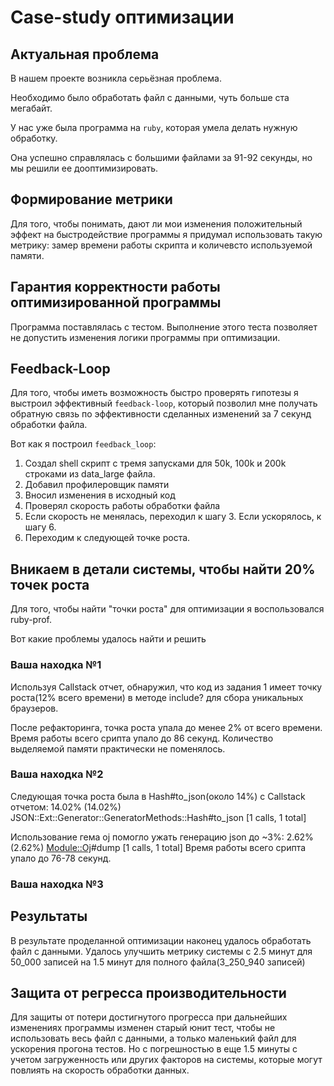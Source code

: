 # Case-study оптимизации

## Актуальная проблема
В нашем проекте возникла серьёзная проблема.

Необходимо было обработать файл с данными, чуть больше ста мегабайт.

У нас уже была программа на `ruby`, которая умела делать нужную обработку.

Она успешно справлялась с большими файлами за 91-92 секунды, но мы решили ее дооптимизировать.

## Формирование метрики
Для того, чтобы понимать, дают ли мои изменения положительный эффект на быстродействие программы я придумал использовать такую метрику: замер времени работы скрипта и количевсто используемой памяти.

## Гарантия корректности работы оптимизированной программы
Программа поставлялась с тестом. Выполнение этого теста позволяет не допустить изменения логики программы при оптимизации.

## Feedback-Loop
Для того, чтобы иметь возможность быстро проверять гипотезы я выстроил эффективный `feedback-loop`, который позволил мне получать обратную связь по эффективности сделанных изменений за 7 секунд обработки файла.

Вот как я построил `feedback_loop`:
1. Создал shell скрипт с тремя запусками для 50k, 100k и 200k строками из data_large файла.
2. Добавил профилеровщик памяти
3. Вносил изменения в исходный код
4. Проверял скорость работы обработки файла
5. Если скорость не менялась, переходил к шагу 3. Если ускорялось, к шагу 6.
6. Переходим к следующей точке роста.

## Вникаем в детали системы, чтобы найти 20% точек роста
Для того, чтобы найти "точки роста" для оптимизации я воспользовался ruby-prof.

Вот какие проблемы удалось найти и решить

### Ваша находка №1
Используя Callstack отчет, обнаружил, что код из задания 1 имеет точку роста(12% всего времени) в методе include? для сбора уникальных браузеров.

После рефакторинга, точка роста упала до менее 2% от всего времени.
Время работы всего срипта упало до 86 секунд.
Количество выделяемой памяти практически не поменялось.

### Ваша находка №2
Следующая точка роста была в Hash#to_json(около 14%) с Callstack отчетом:
14.02% (14.02%) JSON::Ext::Generator::GeneratorMethods::Hash#to_json [1 calls, 1 total]

Использование гема oj помогло ужать генерацию json до ~3%:
2.62% (2.62%) <Module::Oj>#dump [1 calls, 1 total]
Время работы всего срипта упало до 76-78 секунд.

### Ваша находка №3

## Результаты
В результате проделанной оптимизации наконец удалось обработать файл с данными.
Удалось улучшить метрику системы с 2.5 минут для 50_000 записей на 1.5 минут для полного файла(3_250_940 записей)

## Защита от регресса производительности
Для защиты от потери достигнутого прогресса при дальнейших изменениях программы изменен старый юнит тест, чтобы не использовать весь файл с данными, а только маленький файл для ускорения прогона тестов. Но с погрешностью в еще 1.5 минуты с учетом загруженность или других факторов на системы, которые могут повлиять на скорость обработки данных.
